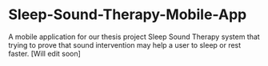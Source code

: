 # Sleep-Sound-Therapy-Mobile-App
A mobile application for our thesis project Sleep Sound Therapy system that trying to prove that sound intervention may help a user to sleep or rest faster. [Will edit soon]
